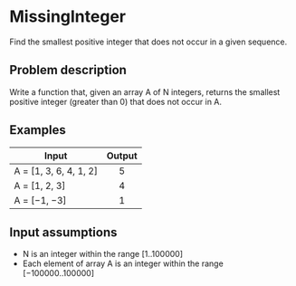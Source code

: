 # MissingInteger

Find the smallest positive integer that does not occur in a given sequence.

## Problem description

Write a function that, given an array A of N integers, returns the smallest positive integer (greater than 0) that does not occur in A.

## Examples

| Input                  | Output |
|------------------------|:------:|
| A = [1, 3, 6, 4, 1, 2] |   5    |
| A = [1, 2, 3]          |   4    |
| A = [−1, −3]           |   1    |

## Input assumptions

* N is an integer within the range [1..100000]
* Each element of array A is an integer within the range [−100000..100000]